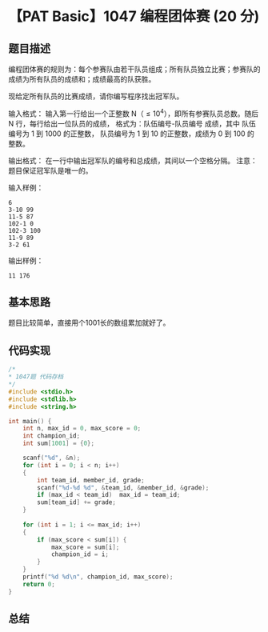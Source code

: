 # 【PAT Basic】1047 编程团体赛 (20 分)

## 题目描述

编程团体赛的规则为：每个参赛队由若干队员组成；所有队员独立比赛；参赛队的成绩为所有队员的成绩和；成绩最高的队获胜。

现给定所有队员的比赛成绩，请你编写程序找出冠军队。

输入格式：
输入第一行给出一个正整数 N（$\leqslant 10​^4$​​ ），即所有参赛队员总数。随后 N 行，每行给出一位队员的成绩，
格式为：队伍编号-队员编号 成绩，其中
队伍编号为 1 到 1000 的正整数，
队员编号为 1 到 10 的正整数，成绩为 0 到 100 的整数。

输出格式：
在一行中输出冠军队的编号和总成绩，其间以一个空格分隔。
注意：题目保证冠军队是唯一的。

输入样例：
```
6
3-10 99
11-5 87
102-1 0
102-3 100
11-9 89
3-2 61
```

输出样例：
```
11 176
```

## 基本思路

题目比较简单，直接用个1001长的数组累加就好了。

## 代码实现

```cpp
/*
* 1047题 代码存档
*/
#include <stdio.h>
#include <stdlib.h>
#include <string.h>

int main() {
    int n, max_id = 0, max_score = 0;
    int champion_id;
    int sum[1001] = {0};

    scanf("%d", &n);
    for (int i = 0; i < n; i++)
    {
        int team_id, member_id, grade;
        scanf("%d-%d %d", &team_id, &member_id, &grade);
        if (max_id < team_id)  max_id = team_id;
        sum[team_id] += grade;
    }
    
    for (int i = 1; i <= max_id; i++)
    {
        if (max_score < sum[i]) {
            max_score = sum[i];
            champion_id = i;
        }
    }
    printf("%d %d\n", champion_id, max_score);
    return 0;
}
```

## 总结
